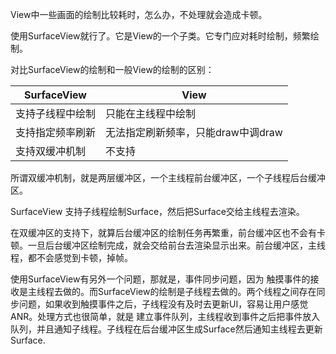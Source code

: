 View中一些画面的绘制比较耗时，怎么办，不处理就会造成卡顿。



使用SurfaceView就行了。它是View的一个子类。它专门应对耗时绘制，频繁绘制。



对比SurfaceView的绘制和一般View的绘制的区别：

| SurfaceView      | View                               |
| ---------------- | ---------------------------------- |
| 支持子线程中绘制 | 只能在主线程中绘制                 |
| 支持指定频率刷新 | 无法指定刷新频率，只能draw中调draw |
| 支持双缓冲机制   | 不支持                             |

所谓双缓冲机制，就是两层缓冲区，一个主线程前台缓冲区，一个子线程后台缓冲区。

SurfaceView 支持子线程绘制Surface，然后把Surface交给主线程去渲染。

在双缓冲区的支持下，就算后台缓冲区的绘制任务再繁重，前台缓冲区也不会有卡顿。一旦后台缓冲区绘制完成，就会交给前台去渲染显示出来。前台缓冲区，主线程，都不会感觉到卡顿，掉帧。



使用SurfaceView有另外一个问题，那就是，事件同步问题，因为 触摸事件的接收是主线程去做的。而SurfaceView的绘制是子线程去做的。两个线程之间存在同步问题，如果收到触摸事件之后，子线程没有及时去更新UI，容易让用户感觉ANR。处理方式也很简单，就是 建立事件队列，主线程收到事件之后把事件放入队列，并且通知子线程。子线程在后台缓冲区生成Surface然后通知主线程去更新Surface.



